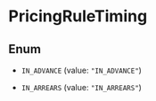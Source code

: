 

# PricingRuleTiming

## Enum


* `IN_ADVANCE` (value: `"IN_ADVANCE"`)

* `IN_ARREARS` (value: `"IN_ARREARS"`)



